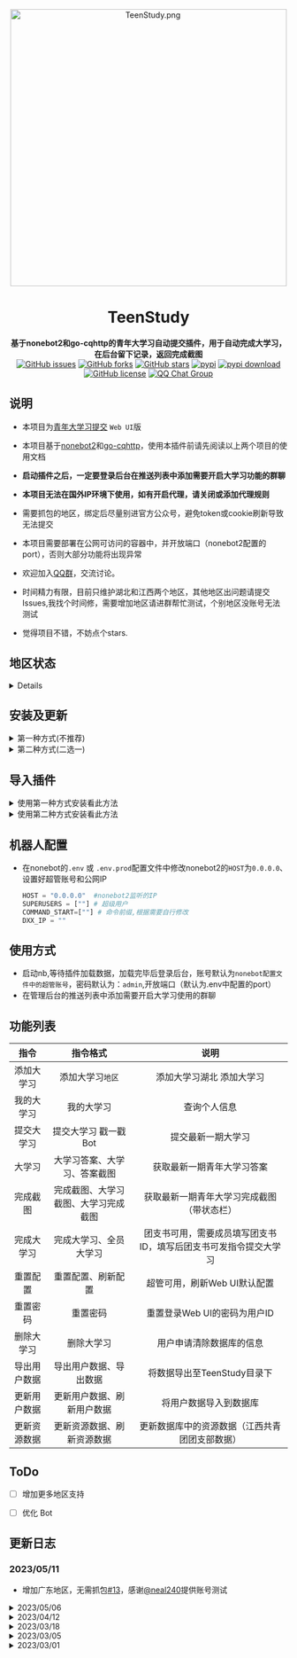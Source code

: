 <div align="center">
    <img src="https://i.328888.xyz/2023/02/28/z23ho.png" alt="TeenStudy.png" border="0" width="500px" height="500px"/>
    <h1>TeenStudy</h1>
    <b>基于nonebot2和go-cqhttp的青年大学习自动提交插件，用于自动完成大学习，在后台留下记录，返回完成截图</b>
    <br/>
    <a href="https://github.com/ZM25XC/TeenStudy/issues"><img alt="GitHub issues" src="https://img.shields.io/github/issues/ZM25XC/TeenStudy?style=flat-square"></a>
    <a href="https://github.com/ZM25XC/TeenStudy/network"><img alt="GitHub forks" src="https://img.shields.io/github/forks/ZM25XC/TeenStudy?style=flat-square"></a>
    <a href="https://github.com/ZM25XC/TeenStudy/stargazers"><img alt="GitHub stars" src="https://img.shields.io/github/stars/ZM25XC/TeenStudy?style=flat-square"></a>
    <a href="https://pypi.python.org/pypi/TeenStudy"><img src="https://img.shields.io/pypi/v/TeenStudy?color=yellow" alt="pypi"></a>
  	<a href="https://pypi.python.org/pypi/TeenStudy">
    <img src="https://img.shields.io/pypi/dm/TeenStudy" alt="pypi download"></a>
	  <a href="https://github.com/ZM25XC/TeenStudy/blob/main/LICENSE"><img alt="GitHub license" src="https://img.shields.io/github/license/ZM25XC/TeenStudy?style=flat-square"></a>
    <a href="https://jq.qq.com/?_wv=1027&k=NGFEwXyS">
    <img src="https://img.shields.io/badge/QQ%E7%BE%A4-511173803-orange?style=flat-square" alt="QQ Chat Group">
  </a>
  </div>

## 说明

- 本项目为[青年大学习提交](https://github.com/ZM25XC/nonebot_plugin_auto_teenstudy) `Web UI`版
- 本项目基于[nonebot2](https://github.com/nonebot/nonebot2)和[go-cqhttp](https://github.com/Mrs4s/go-cqhttp)，使用本插件前请先阅读以上两个项目的使用文档
-  **启动插件之后，一定要登录后台在推送列表中添加需要开启大学习功能的群聊**
-  **本项目无法在国外IP环境下使用，如有开启代理，请关闭或添加代理规则**
- 需要抓包的地区，绑定后尽量别进官方公众号，避免token或cookie刷新导致无法提交
- 本项目需要部署在公网可访问的容器中，并开放端口（nonebot2配置的port），否则大部分功能将出现异常
- 欢迎加入[QQ群](https://jq.qq.com/?_wv=1027&k=NGFEwXyS)，交流讨论。
- 时间精力有限，目前只维护湖北和江西两个地区，其他地区出问题请提交Issues,我找个时间修，需要增加地区请进群帮忙测试，个别地区没账号无法测试

- 觉得项目不错，不妨点个stars.

## 地区状态

<details>

| 共青团名称 | 开发状态 | 备注 |
|:-----:|:----:|:----:|
|青春湖北|支持|无需抓包|
|江西共青团|支持|无需抓包|
|安徽共青团|支持|无需抓包|
|广东共青团|支持|无需抓包|
|青春上海|支持|微信扫码绑定|
|青春浙江|支持|微信扫码绑定|
|江苏共青团|支持|需要自行抓包|
|青春山东|支持|需要自行抓包|
|重庆共青团|支持|需要自行抓包|
|吉青飞扬|支持|需要自行抓包|
|天府新青年|支持|不进入公众号token时效大于1周|
|河南共青团|不支持|cookie时效小于1周|
|黑龙江共青团|待开发||
|广西青年圈|待开发||
|青春湖南|待开发||
|甘肃青年|待开发||
|山西青年|待开发||
|河北共青团|待开发||
|福建共青团|待开发||
|内蒙古青年|待开发||
|云南共青团|待开发||
|三秦青年|待开发||
|青春北京|待开发||
|海南共青团|待开发||
|津彩青春|待开发||
|青春黔言|待开发||
|青春柳州|待开发||
|辽宁共青团|待开发||
|宁夏共青团|待开发||
|新疆共青团|待开发||
|西藏共青团|待开发||
</details>


##  安装及更新

<details>
<summary>第一种方式(不推荐)</summary>

- 使用`git clone https://github.com/ZM25XC/TeenStudy.git`指令克隆本仓库或下载压缩包文件

</details>

<details>
<summary>第二种方式(二选一)</summary>

1、使用`pip install TeenStudy`来进行安装,使用`pip install TeenStudy -U`进行更新
2、使用`nb plugin install TeenStudy`来进行安装,使用`nb plugin install TeenStudy -U`进行更新

</details>


## 导入插件

<details>
<summary>使用第一种方式安装看此方法</summary>

- 将`TeenStudy`放在nb的`plugins`目录下，运行nb机器人即可

- 文件结构如下

    ```py
    📦 AweSome-Bot
    ├── 📂 awesome_bot
    │   └── 📂 plugins
    |       └── 📂 TeenStudy
    |           └── 📜 __init__.py
    ├── 📜 .env.prod
    ├── 📜 .gitignore
    ├── 📜 pyproject.toml
    └── 📜 README.md
    ```

    

</details>

<details>
<summary>使用第二种方式安装看此方法</summary>

- 在`pyproject.toml`里的`[tool.nonebot]`中添加`plugins = ["TeenStudy"]`

</details>

## 机器人配置

- 在nonebot的`.env` 或 `.env.prod`配置文件中修改nonebot2的`HOST`为`0.0.0.0`、设置好超管账号和公网IP

  ```py
  HOST = "0.0.0.0"  #nonebot2监听的IP
  SUPERUSERS = [""] # 超级用户
  COMMAND_START=[""] # 命令前缀,根据需要自行修改
  DXX_IP = ""
  ```

## 使用方式

- 启动nb,等待插件加载数据，加载完毕后登录后台，账号默认为`nonebot配置文件中的超管账号`，密码默认为：`admin`,开放端口（默认为.env中配置的port）
- 在管理后台的推送列表中添加需要开启大学习使用的群聊

## 功能列表
|    指令    |               指令格式               |                               说明                               |
| :--------: | :----------------------------------: | :--------------------------------------------------------------: |
| 添加大学习 |           添加大学习`地区`           |                    添加大学习湖北 添加大学习                     |
| 我的大学习 |              我的大学习              |                           查询个人信息                           |
| 提交大学习 |         提交大学习 戳一戳Bot         |                        提交最新一期大学习                        |
|   大学习   |     大学习答案、大学习、答案截图     |                    获取最新一期青年大学习答案                    |
|  完成截图  | 完成截图、大学习截图、大学习完成截图 |            获取最新一期青年大学习完成截图（带状态栏）            |
| 完成大学习 |        完成大学习、全员大学习        | 团支书可用，需要成员填写团支书ID，填写后团支书可发指令提交大学习 |
|  重置配置  |          重置配置、刷新配置          |                   超管可用，刷新Web UI默认配置                   |
|  重置密码  |               重置密码               |                   重置登录Web UI的密码为用户ID                   |
|删除大学习|删除大学习|用户申请清除数据库的信息|
|导出用户数据|导出用户数据、导出数据|将数据导出至TeenStudy目录下|
|更新用户数据|更新用户数据、刷新用户数据|将用户数据导入到数据库|
|更新资源数据|更新资源数据、刷新资源数据|更新数据库中的资源数据（江西共青团团支部数据）|


## ToDo


- [ ] 增加更多地区支持
- [ ] 优化 Bot


## 更新日志

### 2023/05/11

- 增加广东地区，无需抓包[#13](https://github.com/ZM25XC/TeenStudy/issues/13)，感谢[@neal240](https://github.com/neal240)提供账号测试


<details>
<summary>2023/05/06</summary> 

- 增加吉林地区，需要自行抓包
- 修复超管更改登录密码后用原密码能继续登录问题
- 添加二维码转链接开关，需要自行在后台配置页面打开
- 调整部分依赖

</details>

<details>
<summary> 2023/04/12</summary> 

- 因河南地区cookie时效小于1周，移除河南地区
- 添加`删除大学习`功能，用户可自行删除数据
- 添加`导出用户数据`功能
- 添加`更新用户数据`功能
- 添加`更新资源数据`功能，江西地区更新后请使用下此功能刷新团支部数据
- 添加戳一戳提交大学习开关，默认开启，请在Web UI后台配置页面进行修改
- 添加大学习提醒开关，默认开启，支持修改时间，请在Web UI后台配置页面进行修改
- 添加自动提交大学习开关，默认开启，支持修改时间，请在Web UI后台进行修改
- 调整安徽地区添加方式[#9](https://github.com/ZM25XC/TeenStudy/issues/9)，无需抓包，感谢[@yhzcake](https://github.com/yhzcake)测试提供方法
- 修复Web UI 首页公网IP显示异常
- 修复浙江地区用户重复显示
- 更新江西共青团团支部数据
  
</details>


<details>
<summary>2023/03/18</summary>

- 适配河南地区，需要自行抓包
- 适配四川地区，需要自行抓包
- 适配山东地区，需要自行抓包
- 适配重庆地区，需要自行抓包
- 添加自动获取公网IP功能，别再问如何配置公网IP啦
- 添加重置密码功能，指令`重置密码`
- 添加重置配置功能，指令`重置配置`，`刷新配置`
- 添加完成大学习功能，团支书可一次性提交全班的大学习，指令`完成大学习`，`全员大学习`
- 管理后台开放添加用户权限（浙江，上海地区无法添加）
- 优化用户信息页
- 优化登录界面提示
- 将添加链接，登录链接转化成二维码，减少公网IP暴露，没啥用，样式好看一些
- 修复Ubuntu系统导入资源失败BUG
  
</details>

<details>

<summary>2023/03/05</summary>

- 适配浙江地区，使用微信扫码进行绑定
- 适配上海地区，使用微信扫码进行绑定
- 适配江苏地区，需要自行抓包
- 适配安徽地区，需要自行抓包

</details>

<details>
<summary>2023/03/01</summary>

- 将代码上传至pypi，可使用`pip install TeenStudy`指令安装本插件
- 上传基础代码
- 适配湖北地区，无需抓包，安装即用
- 适配江西地区，无需抓包，安装即用

</details>
